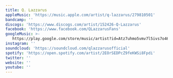```yaml
---
title: Q. Lazzarus
appleMusic: 'https://music.apple.com/artist/q-lazzarus/279810501'
bandcamp: ''
discogs: 'https://www.discogs.com/artist/152426-Q-Lazzarus'
facebook: 'https://www.facebook.com/QLazzarusFans'
googleMusic: >-
   https://play.google.com/store/music/artist?id=Atz7uhmo5vmv7l5ivs7o46yrxqa
instagram: ''
soundcloud: 'https://soundcloud.com/qlazzarusofficial'
spotify: 'https://open.spotify.com/artist/2EOrSEDPcZ9feKWSi8Fpdi'
twitter: ''
website: ''
youtube: ''
---
```

